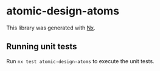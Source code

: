 # atomic-design-atoms

This library was generated with [Nx](https://nx.dev).

## Running unit tests

Run `nx test atomic-design-atoms` to execute the unit tests.
